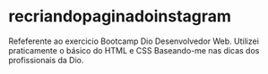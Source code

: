 # recriandopaginadoinstagram
Refeferente ao exercicio Bootcamp Dio Desenvolvedor Web.
Utilizei praticamente o básico do HTML e CSS
Baseando-me nas dicas dos profissionais da Dio.
